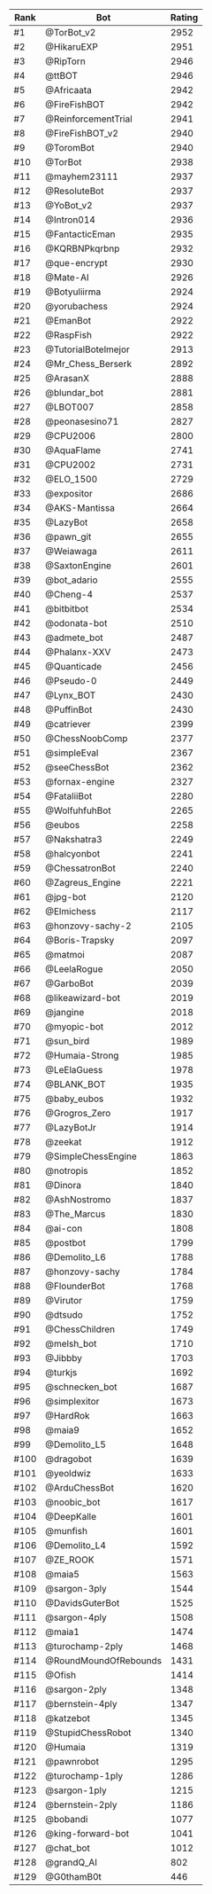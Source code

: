 Rank|Bot|Rating
---|---|---
#1|@TorBot_v2|2952
#2|@HikaruEXP|2951
#3|@RipTorn|2946
#4|@ttBOT|2946
#5|@Africaata|2942
#6|@FireFishBOT|2942
#7|@ReinforcementTrial|2941
#8|@FireFishBOT_v2|2940
#9|@ToromBot|2940
#10|@TorBot|2938
#11|@mayhem23111|2937
#12|@ResoluteBot|2937
#13|@YoBot_v2|2937
#14|@Intron014|2936
#15|@FantacticEman|2935
#16|@KQRBNPkqrbnp|2932
#17|@que-encrypt|2930
#18|@Mate-AI|2926
#19|@Botyuliirma|2924
#20|@yorubachess|2924
#21|@EmanBot|2922
#22|@RaspFish|2922
#23|@TutorialBotelmejor|2913
#24|@Mr_Chess_Berserk|2892
#25|@ArasanX|2888
#26|@blundar_bot|2881
#27|@LBOT007|2858
#28|@peonasesino71|2827
#29|@CPU2006|2800
#30|@AquaFlame|2741
#31|@CPU2002|2731
#32|@ELO_1500|2729
#33|@expositor|2686
#34|@AKS-Mantissa|2664
#35|@LazyBot|2658
#36|@pawn_git|2655
#37|@Weiawaga|2611
#38|@SaxtonEngine|2601
#39|@bot_adario|2555
#40|@Cheng-4|2537
#41|@bitbitbot|2534
#42|@odonata-bot|2510
#43|@admete_bot|2487
#44|@Phalanx-XXV|2473
#45|@Quanticade|2456
#46|@Pseudo-0|2449
#47|@Lynx_BOT|2430
#48|@PuffinBot|2430
#49|@catriever|2399
#50|@ChessNoobComp|2377
#51|@simpleEval|2367
#52|@seeChessBot|2362
#53|@fornax-engine|2327
#54|@FataliiBot|2280
#55|@WolfuhfuhBot|2265
#56|@eubos|2258
#57|@Nakshatra3|2249
#58|@halcyonbot|2241
#59|@ChessatronBot|2240
#60|@Zagreus_Engine|2221
#61|@jpg-bot|2120
#62|@Elmichess|2117
#63|@honzovy-sachy-2|2105
#64|@Boris-Trapsky|2097
#65|@matmoi|2087
#66|@LeelaRogue|2050
#67|@GarboBot|2039
#68|@likeawizard-bot|2019
#69|@jangine|2018
#70|@myopic-bot|2012
#71|@sun_bird|1989
#72|@Humaia-Strong|1985
#73|@LeElaGuess|1978
#74|@BLANK_BOT|1935
#75|@baby_eubos|1932
#76|@Grogros_Zero|1917
#77|@LazyBotJr|1914
#78|@zeekat|1912
#79|@SimpleChessEngine|1863
#80|@notropis|1852
#81|@Dinora|1840
#82|@AshNostromo|1837
#83|@The_Marcus|1830
#84|@ai-con|1808
#85|@postbot|1799
#86|@Demolito_L6|1788
#87|@honzovy-sachy|1784
#88|@FlounderBot|1768
#89|@Virutor|1759
#90|@dtsudo|1752
#91|@ChessChildren|1749
#92|@melsh_bot|1710
#93|@Jibbby|1703
#94|@turkjs|1692
#95|@schnecken_bot|1687
#96|@simplexitor|1673
#97|@HardRok|1663
#98|@maia9|1652
#99|@Demolito_L5|1648
#100|@dragobot|1639
#101|@yeoldwiz|1633
#102|@ArduChessBot|1620
#103|@noobic_bot|1617
#104|@DeepKalle|1601
#105|@munfish|1601
#106|@Demolito_L4|1592
#107|@ZE_ROOK|1571
#108|@maia5|1563
#109|@sargon-3ply|1544
#110|@DavidsGuterBot|1525
#111|@sargon-4ply|1508
#112|@maia1|1474
#113|@turochamp-2ply|1468
#114|@RoundMoundOfRebounds|1431
#115|@Ofish|1414
#116|@sargon-2ply|1348
#117|@bernstein-4ply|1347
#118|@katzebot|1345
#119|@StupidChessRobot|1340
#120|@Humaia|1319
#121|@pawnrobot|1295
#122|@turochamp-1ply|1286
#123|@sargon-1ply|1215
#124|@bernstein-2ply|1186
#125|@bobandi|1077
#126|@king-forward-bot|1041
#127|@chat_bot|1012
#128|@grandQ_AI|802
#129|@G0thamB0t|446

